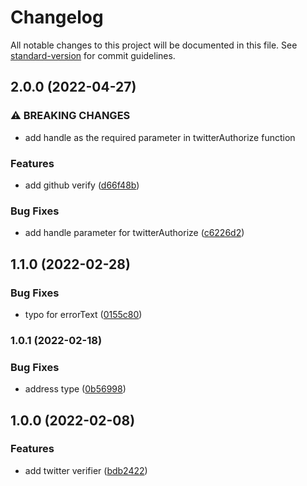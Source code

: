 # Changelog

All notable changes to this project will be documented in this file. See [standard-version](https://github.com/conventional-changelog/standard-version) for commit guidelines.

## 2.0.0 (2022-04-27)

### ⚠ BREAKING CHANGES

- add handle as the required parameter in twitterAuthorize function

### Features

- add github verify ([d66f48b](https://github.com/cyberconnecthq/twitter-verify-front/commit/d66f48b2ce6f5d47f1de779ad720816c32c1bf43))

### Bug Fixes

- add handle parameter for twitterAuthorize ([c6226d2](https://github.com/cyberconnecthq/twitter-verify-front/commit/c6226d2502bb7a21dad2dbb7a0a78a8279d371b1))

## 1.1.0 (2022-02-28)

### Bug Fixes

- typo for errorText ([0155c80](https://github.com/cyberconnecthq/twitter-verify-front/commit/0155c802e893f0bb00d113c301434541dddcc309))

### 1.0.1 (2022-02-18)

### Bug Fixes

- address type ([0b56998](https://github.com/cyberconnecthq/twitter-verify-front/commit/0b569982d20afe3582243772eb44369368d51b87))

## 1.0.0 (2022-02-08)

### Features

- add twitter verifier ([bdb2422](https://github.com/cyberconnecthq/twitter-verify-front/commit/bdb2422bac6eb654a2ae363fa1cd505f288659c6))

